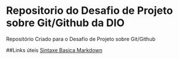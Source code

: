 # Repositorio do Desafio de Projeto sobre Git/Github da DIO
Repositório Criado para o Desafio de Projeto sobre Git/Github

##Links úteis
[Sintaxe Basica Markdown](https://www.markdownguide.org/basic-syntax/)

